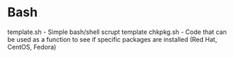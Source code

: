 # Bash
template.sh - Simple bash/shell scrupt template
chkpkg.sh - Code that can be used as a function to see if specific packages are installed (Red Hat, CentOS, Fedora)

